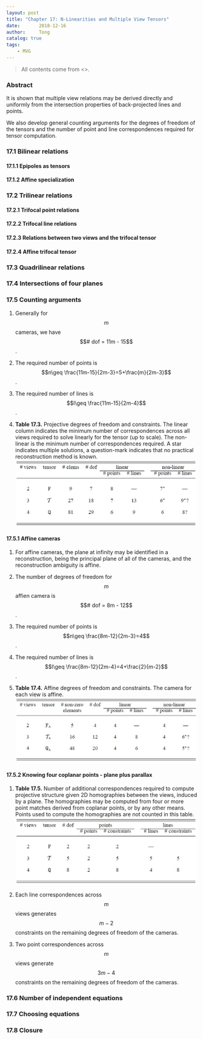 ```yaml
---
layout: post
title: "Chapter 17: N-Linearities and Multiple View Tensors"
date:       2018-12-16
author:     Tong
catalog: true
tags:
    - MVG
---
```


> All contents come from <<Multiple View Geometry in Computer Vision>>.

### Abstract

It is shown that multiple view relations may be derived directly and uniformly from the intersection properties of back-projected lines and points.

We also develop general counting arguments for the degrees of freedom of the tensors and the number of point and line correspondences required for tensor computation.

### 17.1 Bilinear relations

#### 17.1.1 Epipoles as tensors

#### 17.1.2 Affine specialization

### 17.2 Trilinear relations

#### 17.2.1 Trifocal point relations

#### 17.2.2 Trifocal line relations

#### 17.2.3 Relations between two views and the trifocal tensor

#### 17.2.4 Affine trifocal tensor

### 17.3 Quadrilinear relations

### 17.4 Intersections of four planes

### 17.5 Counting arguments

1. Generally for $$m$$ cameras, we have $$# dof = 11m - 15$$.

2. The required number of points is $$n\geq \frac{11m-15}{2m-3}=5+\frac{m}{2m-3}$$.

3. The required number of lines is $$l\geq \frac{11m-15}{2m-4}$$.

4. __Table 17.3.__ Projective degrees of freedom and constraints. The linear column indicates the minimum number of correspondences across all views required to solve linearly for the tensor (up to scale). The non-linear is the minimum number of correspondences required. A star indicates multiple solutions, a question-mark indicates that no practical reconstruction method is known.
![](https://raw.githubusercontent.com/TongLing916/tongling916.github.io/master/img/post-table-17.3.JPG)

#### 17.5.1 Affine cameras

1. For affine cameras, the plane at infinity may be identified in a reconstruction, being the principal plane of all of the cameras, and the reconstruction ambiguity is affine.

2. The number of degrees of freedom for $$m$$ affien camera is $$# dof = 8m - 12$$.

3. The required number of points is $$n\geq \frac{8m-12}{2m-3}=4$$.

4. The required number of lines is $$l\geq \frac{8m-12}{2m-4}=4+\frac{2}{m-2}$$.

5. __Table 17.4.__ Affine degrees of freedom and constraints. The camera for each view is affine.
![](https://raw.githubusercontent.com/TongLing916/tongling916.github.io/master/img/post-table-17.4.JPG)

#### 17.5.2 Knowing four coplanar points - plane plus parallax

1. __Table 17.5.__ Number of additional correspondences required to compute projective structure given 2D homographies between the views, induced by a plane. The homographies may be computed from four or more point matches derived from coplanar points, or by any other means. Points used to compute the homographies are not counted in this table.
![](https://raw.githubusercontent.com/TongLing916/tongling916.github.io/master/img/post-table-17.5.JPG)

2. Each line correspondences across $$m$$ views generates $$m-2$$ constraints on the remaining degrees of freedom of the cameras.

3. Two point correspondences across $$m$$ views generate $$3m-4$$ constraints on the remaining degrees of freedom of the cameras.

### 17.6 Number of independent equations

### 17.7 Choosing equations

### 17.8 Closure
